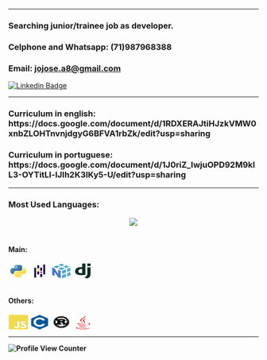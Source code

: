 -----------------------------------------------------------------------------------------------------
### Searching junior/trainee job as developer. 
### Celphone and Whatsapp: (71)987968388<br>
### Email: jojose.a8@gmail.com
[![Linkedin Badge](https://img.shields.io/badge/-LinkedIn-blue?style=flat-square&logo=Linkedin&logoColor=white&link=https://www.linkedin.com/in/jos%C3%A9-antonio-085a2a197/)](https://www.linkedin.com/in/jos%C3%A9-antonio-085a2a197/)

-----------------------------------------------------------------------------------------------------
<h3>Curriculum in english: https://docs.google.com/document/d/1RDXERAJtiHJzkVMW0xnbZLOHTnvnjdgyG6BFVA1rbZk/edit?usp=sharing </h3>

<h3>Curriculum in portuguese: https://docs.google.com/document/d/1J0riZ_IwjuOPD92M9kIL3-OYTitLl-IJIh2K3IKy5-U/edit?usp=sharing </h3>

-----------------------------------------------------------------------------------------------------
### Most Used Languages:
<div align="center">
  
  <img height="180em" src="https://github-readme-stats.vercel.app/api/top-langs/?username=JoseAntonioIosephvsAnthonivs&layout=compact&langs_count=7&theme=dracula"/>
</div>

<div style="display: inline_block"><br>
  
   <h4>Main: <h4>
   <img align="center" alt="Python" height="30" width="40" src="https://raw.githubusercontent.com/devicons/devicon/master/icons/python/python-original.svg">  
 
   <img align="center" alt="Pandas" height="30" width="40" src="https://raw.githubusercontent.com/devicons/devicon/master/icons/pandas/pandas-original.svg">  
   <img align="center" alt="numpy" height="30" width="40" src="https://raw.githubusercontent.com/devicons/devicon/master/icons/numpy/numpy-original.svg">  
   <img align="center" alt="django" height="30" width="40" src="https://raw.githubusercontent.com/devicons/devicon/master/icons/django/django-plain.svg">
    <br><br>
    <h4>Others: <h4>
  <img align="center" alt="Js" height="30" width="40" src="https://raw.githubusercontent.com/devicons/devicon/master/icons/javascript/javascript-plain.svg">
   <img align="center" alt="c" height="30" width="40" src="https://raw.githubusercontent.com/devicons/devicon/master/icons/c/c-plain.svg">

   <img align="center" alt="rust" height="30" width="40" src="https://raw.githubusercontent.com/devicons/devicon/master/icons/rust/rust-plain.svg">
      
   <img align="center" alt="java" height="30" width="40" src="https://raw.githubusercontent.com/devicons/devicon/master/icons/java/java-plain.svg">


-----------------------------------------------------------------------------------------

![Profile View Counter](https://komarev.com/ghpvc/?username=Tanu-N-Prabhu)

